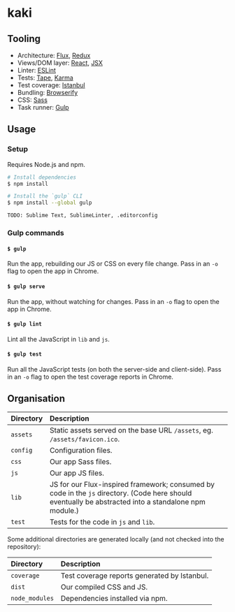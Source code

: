 # kaki

## Tooling

- Architecture: [Flux](https://facebook.github.io/flux/), [Redux](https://rackt.github.io/redux/)
- Views/DOM layer: [React](https://facebook.github.io/react/), [JSX](https://facebook.github.io/jsx/)
- Linter: [ESLint](http://eslint.org/)
- Tests: [Tape](https://github.com/substack/tape), [Karma](http://karma-runner.github.io/)
- Test coverage: [Istanbul](https://github.com/gotwarlost/istanbul)
- Bundling: [Browserify](http://browserify.org/)
- CSS: [Sass](http://sass-lang.com/)
- Task runner: [Gulp](https://github.com/gulpjs/gulp)

## Usage

### Setup

Requires Node.js and npm.

```sh
# Install dependencies
$ npm install

# Install the `gulp` CLI
$ npm install --global gulp
```

```
TODO: Sublime Text, SublimeLinter, .editorconfig
```

### Gulp commands

#### `$ gulp`

Run the app, rebuilding our JS or CSS on every file change. Pass in an `-o` flag to open the app in Chrome.

#### `$ gulp serve`

Run the app, without watching for changes. Pass in an `-o` flag to open the app in Chrome.

#### `$ gulp lint`

Lint all the JavaScript in `lib` and `js`.

#### `$ gulp test`

Run all the JavaScript tests (on both the server-side and client-side). Pass in an `-o` flag to open the test coverage reports in Chrome.

## Organisation

Directory | Description
:--|:--
`assets` | Static assets served on the base URL `/assets`, eg. `/assets/favicon.ico`.
`config` | Configuration files.
`css` | Our app Sass files.
`js` | Our app JS files.
`lib` | JS for our Flux-inspired framework; consumed by code in the `js` directory. (Code here should eventually be abstracted into a standalone npm module.)
`test` | Tests for the code in `js` and `lib`.

Some additional directories are generated locally (and not checked into the repository):

Directory | Description
:--|:--
`coverage` | Test coverage reports generated by Istanbul.
`dist` | Our compiled CSS and JS.
`node_modules` | Dependencies installed via npm.
